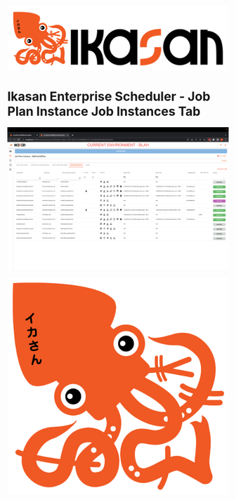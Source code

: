 ![IKASAN](../../../../developer/docs/quickstart-images/Ikasan-title-transparent.png)

# Ikasan Enterprise Scheduler - Job Plan Instance Job Instances Tab

![img.png](../../../images/job-plan-instance-job-instances-tab.png)

[![Watch the video](../../../images/mr_squid_transparent.png)](../../../video/ikasan-test.mp4)